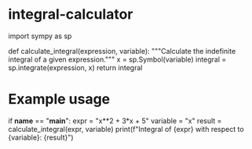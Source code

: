 # integral-calculator
import sympy as sp

def calculate_integral(expression, variable):
    """Calculate the indefinite integral of a given expression."""
    x = sp.Symbol(variable)
    integral = sp.integrate(expression, x)
    return integral

# Example usage
if __name__ == "__main__":
    expr = "x**2 + 3*x + 5"
    variable = "x"
    result = calculate_integral(expr, variable)
    print(f"Integral of {expr} with respect to {variable}: {result}")
